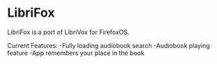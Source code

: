 # LibriFox

LibriFox is a port of LibriVox for FirefoxOS.

Current Features:
-Fully loading audiobook search
-Audiobook playing feature
-App remembers your place in the book

